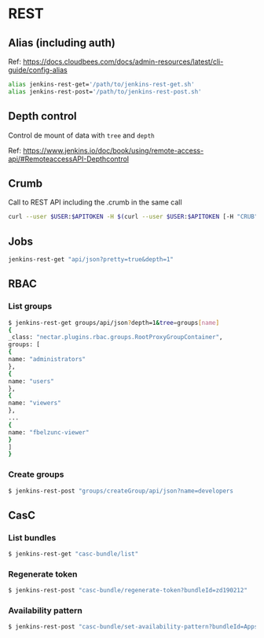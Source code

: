 # REST

## Alias (including auth)

Ref: https://docs.cloudbees.com/docs/admin-resources/latest/cli-guide/config-alias

```sh
alias jenkins-rest-get='/path/to/jenkins-rest-get.sh'
alias jenkins-rest-post='/path/to/jenkins-rest-post.sh'
```

## Depth control

Control de mount of data with `tree` and `depth`

Ref: https://www.jenkins.io/doc/book/using/remote-access-api/#RemoteaccessAPI-Depthcontrol

## Crumb

Call to REST API including the .crumb in the same call

```sh
curl --user $USER:$APITOKEN -H $(curl --user $USER:$APITOKEN [-H "CRUB"] $SERVER/crumbIssuer/api/xml?xpath=concat\(//crumbRequestField,%22:%22,//crumb\))  $SERVER/job/hello-world-flow/build?token=codebase&cause=push
```

## Jobs

```sh
jenkins-rest-get "api/json?pretty=true&depth=1"
```

## RBAC

### List groups

```sh
$ jenkins-rest-get groups/api/json?depth=1&tree=groups[name]
{
_class: "nectar.plugins.rbac.groups.RootProxyGroupContainer",
groups: [
{
name: "administrators"
},
{
name: "users"
},
{
name: "viewers"
},
...
{
name: "fbelzunc-viewer"
}
]
}
```

### Create groups

```sh
$ jenkins-rest-post "groups/createGroup/api/json?name=developers
```

## CasC

### List bundles

```sh
$ jenkins-rest-get "casc-bundle/list"
```

### Regenerate token

```sh
$ jenkins-rest-post "casc-bundle/regenerate-token?bundleId=zd190212"
```

### Availability pattern

```sh
$ jenkins-rest-post "casc-bundle/set-availability-pattern?bundleId=Apps-1p&regex=seco-1252"
```
